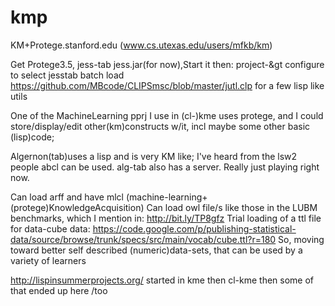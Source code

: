 kmp
===

KM+Protege.stanford.edu  (www.cs.utexas.edu/users/mfkb/km)

Get Protege3.5, jess-tab jess.jar(for now),Start it then: project-&gt configure to select jesstab
batch load https://github.com/MBcode/CLIPSmsc/blob/master/jutl.clp for a few lisp like utils

One of the MachineLearning pprj I use in (cl-)kme uses protege, and I could store/display/edit
 other(km)constructs w/it, incl maybe some other basic (lisp)code;  

Algernon(tab)uses a lisp and is very KM like; I've heard from the lsw2 people abcl can be used.
alg-tab also has a server.  Really just playing right now.

Can load arff and have mlcl (machine-learning+(protege)KnowledgeAcquisition)
Can load owl file/s like those in the LUBM benchmarks, which I mention in: http://bit.ly/TP8gfz
Trial loading of a ttl file for data-cube data:
https://code.google.com/p/publishing-statistical-data/source/browse/trunk/specs/src/main/vocab/cube.ttl?r=180
So, moving toward better self described (numeric)data-sets, that can be used by a variety of learners

http://lispinsummerprojects.org/ started in kme then cl-kme then some of that ended up here /too
